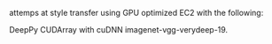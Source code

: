 attemps at style transfer using GPU optimized EC2 with the following: 

DeepPy
CUDArray with cuDNN
imagenet-vgg-verydeep-19.
